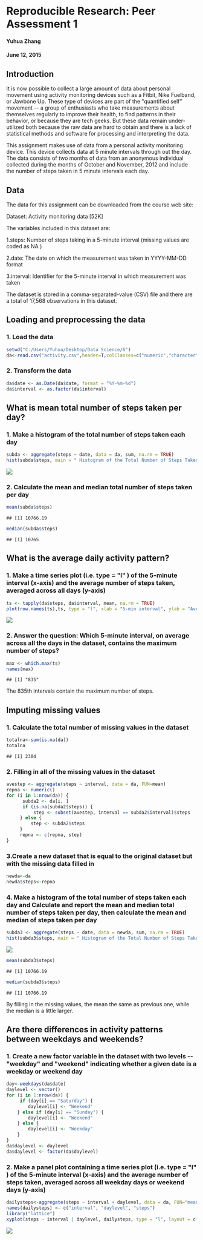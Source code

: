 # Reproducible Research: Peer Assessment 1

#### Yuhua Zhang
#### June 12, 2015


## Introduction

It is now possible to collect a large amount of data about personal movement using activity monitoring devices such as a Fitbit, Nike Fuelband, or Jawbone Up. These type of devices are part of the "quantified self" movement -- a group of enthusiasts who take measurements about themselves regularly to improve their health, to find patterns in their behavior, or because they are tech geeks. But these data remain under-utilized both because the raw data are hard to obtain and there is a lack of statistical methods and software for processing and interpreting the data.

This assignment makes use of data from a personal activity monitoring device. This device collects data at 5 minute intervals through out the day. The data consists of two months of data from an anonymous individual collected during the months of October and November, 2012 and include the number of steps taken in 5 minute intervals each day.

## Data

The data for this assignment can be downloaded from the course web site:

Dataset: Activity monitoring data [52K]

The variables included in this dataset are:

1.steps: Number of steps taking in a 5-minute interval (missing values are coded as  NA )

2.date: The date on which the measurement was taken in YYYY-MM-DD format

3.interval: Identifier for the 5-minute interval in which measurement was taken

The dataset is stored in a comma-separated-value (CSV) file and there are a total of 17,568 observations in this dataset.


## Loading and preprocessing the data

### 1. Load the data


```r
setwd("C:/Users/Yuhua/Desktop/Data Science/6")
da<-read.csv("activity.csv",header=T,colClasses=c("numeric","character","numeric"))
```

### 2. Transform the data


```r
da$date <- as.Date(da$date, format = "%Y-%m-%d")
da$interval <- as.factor(da$interval)
```

## What is mean total number of steps taken per day?

### 1. Make a histogram of the total number of steps taken each day


```r
subda <- aggregate(steps ~ date, data = da, sum, na.rm = TRUE)
hist(subda$steps, main = " Histogram of the Total Number of Steps Taken Each Day", xlab = " Total number of steps taken each day",ylab="Frequency", col = "red")
```

![](./PA1_template_files/figure-html/unnamed-chunk-3-1.png) 

### 2. Calculate the mean and median total number of steps taken per day


```r
mean(subda$steps)
```

```
## [1] 10766.19
```

```r
median(subda$steps)
```

```
## [1] 10765
```

## What is the average daily activity pattern?

### 1. Make a time series plot (i.e.  type = "l" ) of the 5-minute interval (x-axis) and the average number of steps taken, averaged across all days (y-axis)


```r
ts <- tapply(da$steps, da$interval, mean, na.rm = TRUE)
plot(row.names(ts),ts, type = "l", xlab = "5-min interval", ylab = "Average across all Days", main = "Average number of steps taken", col = "red")
```

![](./PA1_template_files/figure-html/unnamed-chunk-5-1.png) 

### 2. Answer the question: Which 5-minute interval, on average across all the days in the dataset, contains the maximum number of steps?


```r
max <- which.max(ts)
names(max)
```

```
## [1] "835"
```

The 835th intervals contain the maximum number of steps.

## Imputing missing values

### 1. Calculate the total number of missing values in the dataset


```r
totalna<-sum(is.na(da))
totalna
```

```
## [1] 2304
```

### 2. Filling in all of the missing values in the dataset


```r
avestep <- aggregate(steps ~ interval, data = da, FUN=mean)
repna <- numeric()
for (i in 1:nrow(da)) {
      subda2 <- da[i, ]
      if (is.na(subda2$steps)) {
          step <- subset(avestep, interval == subda2$interval)$steps
     } else {
         step <- subda2$steps
     }
     repna <- c(repna, step)
}
```

### 3.Create a new dataset that is equal to the original dataset but with the missing data filled in


```r
newda<-da
newda$steps<-repna
```

### 4. Make a histogram of the total number of steps taken each day and Calculate and report the mean and median total number of steps taken per day, then calculate the mean and median of steps taken per day


```r
subda3 <- aggregate(steps ~ date, data = newda, sum, na.rm = TRUE)
hist(subda3$steps, main = " Histogram of the Total Number of Steps Taken Each Day", xlab = " Total number of steps taken each day",ylab="Frequency", col = "red")
```

![](./PA1_template_files/figure-html/unnamed-chunk-10-1.png) 

```r
mean(subda3$steps)
```

```
## [1] 10766.19
```

```r
median(subda3$steps)
```

```
## [1] 10766.19
```
By filling in the missing values, the mean the same as previous one, while the median is a little larger.

## Are there differences in activity patterns between weekdays and weekends?

### 1. Create a new factor variable in the dataset with two levels -- "weekday" and "weekend" indicating whether a given date is a weekday or weekend day


```r
day<-weekdays(da$date)
daylevel <- vector()
for (i in 1:nrow(da)) {
     if (day[i] == "Saturday") {
        daylevel[i] <- "Weekend"
    } else if (day[i] == "Sunday") {
        daylevel[i] <- "Weekend"
    } else {
        daylevel[i] <- "Weekday"
    }
}
da$daylevel <- daylevel
da$daylevel <- factor(da$daylevel)
```

###  2. Make a panel plot containing a time series plot (i.e.  type = "l" ) of the 5-minute interval (x-axis) and the average number of steps taken, averaged across all weekday days or weekend days (y-axis)


```r
dailysteps<-aggregate(steps ~ interval + daylevel, data = da, FUN="mean")
names(dailysteps) <- c("interval", "daylevel", "steps")
library("lattice")
xyplot(steps ~ interval | daylevel, dailysteps, type = "l", layout = c(1, 2), xlab = "Interval", ylab = "Number of steps")
```

![](./PA1_template_files/figure-html/unnamed-chunk-12-1.png) 

